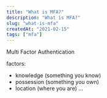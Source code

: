 ```yaml
---
title: "What is MFA?"
description: "What is MFA?"
slug: "what-is-mfa"
createdAt: "2021-02-15"
tags: ["mfa"]
---
```


Multi Factor Authentication

factors:

- knowledge (something you know)
- possession (something you own)
- location (where you are)
  ...
